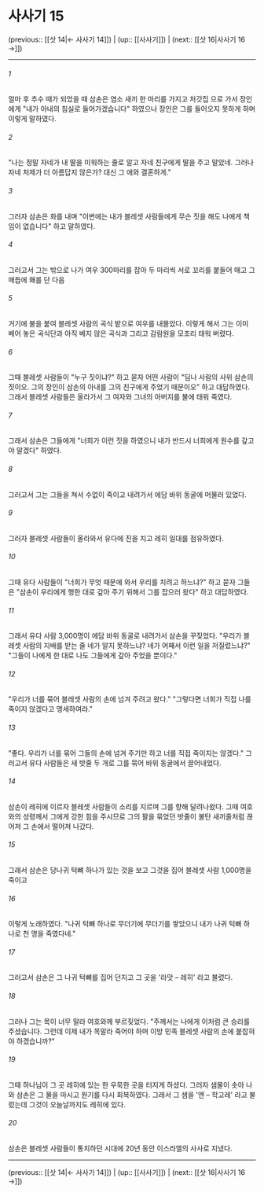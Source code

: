 # 사사기 15

(previous:: [[삿 14|← 사사기 14]]) | (up:: [[사사기]]) | (next:: [[삿 16|사사기 16 →]])

***




###### 1 

얼마 후 추수 때가 되었을 때 삼손은 염소 새끼 한 마리를 가지고 처갓집 으로 가서 장인에게 "내가 아내의 침실로 들어가겠습니다" 하였으나 장인은 그를 들어오지 못하게 하며 이렇게 말하였다. 



###### 2 

"나는 정말 자네가 내 딸을 미워하는 줄로 알고 자네 친구에게 딸을 주고 말았네. 그러나 자네 처제가 더 아름답지 않은가? 대신 그 애와 결혼하게." 



###### 3 

그러자 삼손은 화를 내며 "이번에는 내가 블레셋 사람들에게 무슨 짓을 해도 나에게 책임이 없습니다" 하고 말하였다. 



###### 4 

그러고서 그는 밖으로 나가 여우 300마리를 잡아 두 마리씩 서로 꼬리를 붙들어 매고 그 매듭에 홰를 단 다음 



###### 5 

거기에 불을 붙여 블레셋 사람의 곡식 밭으로 여우를 내몰았다. 이렇게 해서 그는 이미 베어 놓은 곡식단과 아직 베지 않은 곡식과 그리고 감람원을 모조리 태워 버렸다. 



###### 6 

그때 블레셋 사람들이 "누구 짓이냐?" 하고 묻자 어떤 사람이 "딤나 사람의 사위 삼손의 짓이오. 그의 장인이 삼손의 아내를 그의 친구에게 주었기 때문이오" 하고 대답하였다. 그래서 블레셋 사람들은 올라가서 그 여자와 그녀의 아버지를 불에 태워 죽였다. 



###### 7 

그래서 삼손은 그들에게 "너희가 이런 짓을 하였으니 내가 반드시 너희에게 원수를 갚고야 말겠다" 하였다. 



###### 8 

그러고서 그는 그들을 쳐서 수없이 죽이고 내려가서 에담 바위 동굴에 머물러 있었다. 



###### 9 

그러자 블레셋 사람들이 올라와서 유다에 진을 치고 레히 일대를 점유하였다. 



###### 10 

그때 유다 사람들이 "너희가 무엇 때문에 와서 우리를 치려고 하느냐?" 하고 묻자 그들은 "삼손이 우리에게 행한 대로 갚아 주기 위해서 그를 잡으러 왔다" 하고 대답하였다. 



###### 11 

그래서 유다 사람 3,000명이 에담 바위 동굴로 내려가서 삼손을 꾸짖었다. "우리가 블레셋 사람의 지배를 받는 줄 네가 알지 못하느냐? 네가 어째서 이런 일을 저질렀느냐?" "그들이 나에게 한 대로 나도 그들에게 갚아 주었을 뿐이다." 



###### 12 

"우리가 너를 묶어 블레셋 사람의 손에 넘겨 주려고 왔다." "그렇다면 너희가 직접 나를 죽이지 않겠다고 맹세하여라." 



###### 13 

"좋다. 우리가 너를 묶어 그들의 손에 넘겨 주기만 하고 너를 직접 죽이지는 않겠다." 그러고서 유다 사람들은 새 밧줄 두 개로 그를 묶어 바위 동굴에서 끌어내었다. 



###### 14 

삼손이 레히에 이르자 블레셋 사람들이 소리를 지르며 그를 향해 달려나왔다. 그때 여호와의 성령께서 그에게 강한 힘을 주시므로 그의 팔을 묶었던 밧줄이 불탄 새끼줄처럼 끊어져 그 손에서 떨어져 나갔다. 



###### 15 

그래서 삼손은 당나귀 턱뼈 하나가 있는 것을 보고 그것을 집어 블레셋 사람 1,000명을 죽이고 



###### 16 

이렇게 노래하였다. "나귀 턱뼈 하나로 무더기에 무더기를 쌓았으니 내가 나귀 턱뼈 하나로 천 명을 죽였다네." 



###### 17 

그러고서 삼손은 그 나귀 턱뼈를 집어 던지고 그 곳을 '라맛 – 레히' 라고 불렀다. 



###### 18 

그러나 그는 목이 너무 말라 여호와께 부르짖었다. "주께서는 나에게 이처럼 큰 승리를 주셨습니다. 그런데 이제 내가 목말라 죽어야 하며 이방 민족 블레셋 사람의 손에 붙잡혀야 하겠습니까?" 



###### 19 

그때 하나님이 그 곳 레히에 있는 한 우묵한 곳을 터지게 하셨다. 그러자 샘물이 솟아 나와 삼손은 그 물을 마시고 원기를 다시 회복하였다. 그래서 그 샘을 '엔 – 학고레' 라고 불렀는데 그것이 오늘날까지도 레히에 있다. 



###### 20 

삼손은 블레셋 사람들이 통치하던 시대에 20년 동안 이스라엘의 사사로 지냈다.

***

(previous:: [[삿 14|← 사사기 14]]) | (up:: [[사사기]]) | (next:: [[삿 16|사사기 16 →]])
